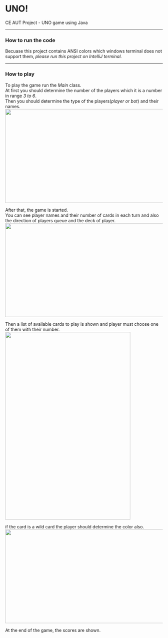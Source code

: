 <h1> UNO! </h1>

CE AUT Project - UNO game using Java <hr>

<h3>How to run the code </h3> 
Becuase this project contains ANSI colors which windows terminal does not support them, <i>please run this project on IntelliJ terminal.</i><hr>

<h3>How to play </h3>
<p>To play the game run the <i>Main</i> class.<br>
At first you should determine the number of the players which it is a number in range <i>3 to 6</i>.<br>
Then you should determine the type of the players(<i>player or bot</i>) and their names.<br>
<img src=http://uupload.ir/files/bdf6_menu.png width=600 height=300 align=center></img></p>
<p>After that, the game is started.<br>
You can see player names and their number of cards in each turn and also the direction of players queue and the deck of player.<br>
<img src=http://uupload.ir/files/clr6_deck.png width=600 height=300 align=center></img></p>
<p>Then a list of available cards to play is shown and player must choose one of them with their number.<br>
<img src=http://uupload.ir/files/hamh_move.png width=400 height=600></img></p>
<p>if the card is a wild card the player should determine the color also.<br>
<img src=http://uupload.ir/files/6fy_wild.png width=600 height=300 align="middle"></img></p>

At the end of the game, the scores are shown.
